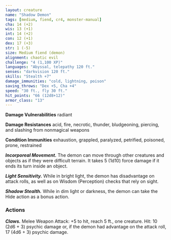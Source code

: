 ```yaml
---
layout: creature
name: "Shadow Demon"
tags: [medium, fiend, cr4, monster-manual]
cha: 14 (+2)
wis: 13 (+1)
int: 14 (+2)
con: 12 (+1)
dex: 17 (+3)
str: 1 (-5)
size: Medium fiend (demon)
alignment: chaotic evil
challenge: "4 (1,100 XP)"
languages: "Abyssal, telepathy 120 ft."
senses: "darkvision 120 ft."
skills: "Stealth +7"
damage_immunities: "cold, lightning, poison"
saving_throws: "Dex +5, Cha +4"
speed: "30 ft., fly 30 ft."
hit_points: "66 (12d8+12)"
armor_class: "13"
---
```


**Damage Vulnerabilities** radiant

**Damage Resistances** acid, fire, necrotic, thunder, bludgeoning, piercing, and slashing from nonmagical weapons

**Condition Immunities** exhaustion, grappled, paralyzed, petrified, poisoned, prone, restrained

***Incorporeal Movement.*** The demon can move through other creatures and objects as if they were difficult terrain. It takes 5 (1d10) force damage if it ends its turn inside an object.

***Light Sensitivity.*** While in bright light, the demon has disadvantage on attack rolls, as well as on Wisdom (Perception) checks that rely on sight.

***Shadow Stealth.*** While in dim light or darkness, the demon can take the Hide action as a bonus action.

### Actions

***Claws.*** Melee Weapon Attack: +5 to hit, reach 5 ft., one creature. Hit: 10 (2d6 + 3) psychic damage or, if the demon had advantage on the attack roll, 17 (4d6 + 3) psychic damage.
